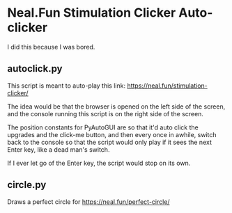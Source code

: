 # Neal.Fun Stimulation Clicker Auto-clicker

I did this because I was bored.


## autoclick.py
This script is meant to auto-play this link: https://neal.fun/stimulation-clicker/

The idea would be that the browser is opened on the left side of the screen, and the console running this script is on the right side of the screen.

The position constants for PyAutoGUI are so that it'd auto click the upgrades and the click-me button, and then every once in awhile, switch back to the console so that the script would only play if it sees the next Enter key, like a dead man's switch.

If I ever let go of the Enter key, the script would stop on its own.

## circle.py
Draws a perfect circle for https://neal.fun/perfect-circle/